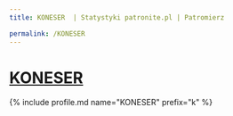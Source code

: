 ```yaml
---
title: KONESER  | Statystyki patronite.pl | Patromierz

permalink: /KONESER
---
```


# [KONESER ](https://patronite.pl/KONESER)

{% include profile.md name="KONESER" prefix="k" %}
